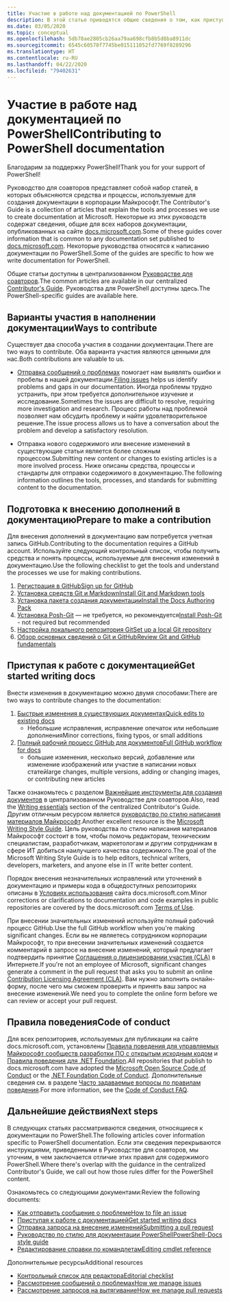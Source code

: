 ```yaml
---
title: Участие в работе над документацией по PowerShell
description: В этой статье приводятся общие сведения о том, как приступить к участию в работе над документацией по PowerShell.
ms.date: 03/05/2020
ms.topic: conceptual
ms.openlocfilehash: 5db78ae2805cb26aa79aa698cfb8b5d8ba8911dc
ms.sourcegitcommit: 6545c60578f7745be015111052fd7769f8289296
ms.translationtype: HT
ms.contentlocale: ru-RU
ms.lasthandoff: 04/22/2020
ms.locfileid: "79402631"
---
```

# <a name="contributing-to-powershell-documentation"></a><span data-ttu-id="7c3b1-103">Участие в работе над документацией по PowerShell</span><span class="sxs-lookup"><span data-stu-id="7c3b1-103">Contributing to PowerShell documentation</span></span>

<span data-ttu-id="7c3b1-104">Благодарим за поддержку PowerShell!</span><span class="sxs-lookup"><span data-stu-id="7c3b1-104">Thank you for your support of PowerShell!</span></span>

<span data-ttu-id="7c3b1-105">Руководство для соавторов представляет собой набор статей, в которых объясняются средства и процессы, используемые для создания документации в корпорации Майкрософт.</span><span class="sxs-lookup"><span data-stu-id="7c3b1-105">The Contributor's Guide is a collection of articles that explain the tools and processes we use to create documentation at Microsoft.</span></span> <span data-ttu-id="7c3b1-106">Некоторые из этих руководств содержат сведения, общие для всех наборов документации, опубликованных на сайте [docs.microsoft.com][docs].</span><span class="sxs-lookup"><span data-stu-id="7c3b1-106">Some of these guides cover information that is common to any documentation set published to [docs.microsoft.com][docs].</span></span> <span data-ttu-id="7c3b1-107">Некоторые руководства относятся к написанию документации по PowerShell.</span><span class="sxs-lookup"><span data-stu-id="7c3b1-107">Some of the guides are specific to how we write documentation for PowerShell.</span></span>

<span data-ttu-id="7c3b1-108">Общие статьи доступны в централизованном [Руководстве для соавторов][contribute].</span><span class="sxs-lookup"><span data-stu-id="7c3b1-108">The common articles are available in our centralized [Contributor's Guide][contribute].</span></span> <span data-ttu-id="7c3b1-109">Руководства для PowerShell доступны здесь.</span><span class="sxs-lookup"><span data-stu-id="7c3b1-109">The PowerShell-specific guides are available here.</span></span>

## <a name="ways-to-contribute"></a><span data-ttu-id="7c3b1-110">Варианты участия в наполнении документации</span><span class="sxs-lookup"><span data-stu-id="7c3b1-110">Ways to contribute</span></span>

<span data-ttu-id="7c3b1-111">Существует два способа участия в создании документации.</span><span class="sxs-lookup"><span data-stu-id="7c3b1-111">There are two ways to contribute.</span></span> <span data-ttu-id="7c3b1-112">Оба варианта участия являются ценными для нас.</span><span class="sxs-lookup"><span data-stu-id="7c3b1-112">Both contributions are valuable to us.</span></span>

- <span data-ttu-id="7c3b1-113">[Отправка сообщений о проблемах][file-an-issue] помогает нам выявлять ошибки и пробелы в нашей документации.</span><span class="sxs-lookup"><span data-stu-id="7c3b1-113">[Filing issues][file-an-issue] helps us identify problems and gaps in our documentation.</span></span> <span data-ttu-id="7c3b1-114">Иногда проблемы трудно устранить, при этом требуется дополнительное изучение и исследование.</span><span class="sxs-lookup"><span data-stu-id="7c3b1-114">Sometimes the issues are difficult to resolve, requiring more investigation and research.</span></span> <span data-ttu-id="7c3b1-115">Процесс работы над проблемой позволяет нам обсудить проблему и найти удовлетворительное решение.</span><span class="sxs-lookup"><span data-stu-id="7c3b1-115">The issue process allows us to have a conversation about the problem and develop a satisfactory resolution.</span></span>

- <span data-ttu-id="7c3b1-116">Отправка нового содержимого или внесение изменений в существующие статьи является более сложным процессом.</span><span class="sxs-lookup"><span data-stu-id="7c3b1-116">Submitting new content or changes to existing articles is a more involved process.</span></span> <span data-ttu-id="7c3b1-117">Ниже описаны средства, процессы и стандарты для отправки содержимого в документацию.</span><span class="sxs-lookup"><span data-stu-id="7c3b1-117">The following information outlines the tools, processes, and standards for submitting content to the documentation.</span></span>

## <a name="prepare-to-make-a-contribution"></a><span data-ttu-id="7c3b1-118">Подготовка к внесению дополнений в документацию</span><span class="sxs-lookup"><span data-stu-id="7c3b1-118">Prepare to make a contribution</span></span>

<span data-ttu-id="7c3b1-119">Для внесения дополнений в документацию вам потребуется учетная запись GitHub.</span><span class="sxs-lookup"><span data-stu-id="7c3b1-119">Contributing to the documentation requires a GitHub account.</span></span> <span data-ttu-id="7c3b1-120">Используйте следующий контрольный список, чтобы получить средства и понять процессы, используемые для внесения изменений в документацию.</span><span class="sxs-lookup"><span data-stu-id="7c3b1-120">Use the following checklist to get the tools and understand the processes we use for making contributions.</span></span>

1. [<span data-ttu-id="7c3b1-121">Регистрация в GitHub</span><span class="sxs-lookup"><span data-stu-id="7c3b1-121">Sign up for GitHub</span></span>](/contribute/get-started-setup-github)
1. [<span data-ttu-id="7c3b1-122">Установка средств Git и Markdown</span><span class="sxs-lookup"><span data-stu-id="7c3b1-122">Install Git and Markdown tools</span></span>](/contribute/get-started-setup-tools)
1. [<span data-ttu-id="7c3b1-123">Установка пакета создания документации</span><span class="sxs-lookup"><span data-stu-id="7c3b1-123">Install the Docs Authoring Pack</span></span>](/contribute/how-to-write-docs-auth-pack)
1. <span data-ttu-id="7c3b1-124">[Установка Posh-Git][posh-git] — не требуется, но рекомендуется</span><span class="sxs-lookup"><span data-stu-id="7c3b1-124">[Install Posh-Git][posh-git] - not required but recommended</span></span>
1. [<span data-ttu-id="7c3b1-125">Настройка локального репозитория Git</span><span class="sxs-lookup"><span data-stu-id="7c3b1-125">Set up a local Git repository</span></span>](/contribute/get-started-setup-local)
1. [<span data-ttu-id="7c3b1-126">Обзор основных сведений о Git и GitHub</span><span class="sxs-lookup"><span data-stu-id="7c3b1-126">Review Git and GitHub fundamentals</span></span>](/contribute/git-github-fundamentals)

## <a name="get-started-writing-docs"></a><span data-ttu-id="7c3b1-127">Приступая к работе с документацией</span><span class="sxs-lookup"><span data-stu-id="7c3b1-127">Get started writing docs</span></span>

<span data-ttu-id="7c3b1-128">Внести изменения в документацию можно двумя способами:</span><span class="sxs-lookup"><span data-stu-id="7c3b1-128">There are two ways to contribute changes to the documentation:</span></span>

1. [<span data-ttu-id="7c3b1-129">Быстрые изменения в существующих документах</span><span class="sxs-lookup"><span data-stu-id="7c3b1-129">Quick edits to existing docs</span></span>](/contribute/#quick-edits-to-existing-documents)
   - <span data-ttu-id="7c3b1-130">Небольшие исправления, исправление опечаток или небольшие дополнения</span><span class="sxs-lookup"><span data-stu-id="7c3b1-130">Minor corrections, fixing typos, or small additions</span></span>
1. [<span data-ttu-id="7c3b1-131">Полный рабочий процесс GitHub для документов</span><span class="sxs-lookup"><span data-stu-id="7c3b1-131">Full GitHub workflow for docs</span></span>](/contribute/how-to-write-workflows-major)
   - <span data-ttu-id="7c3b1-132">большие изменения, несколько версий, добавление или изменение изображений или участие в написании новых статей</span><span class="sxs-lookup"><span data-stu-id="7c3b1-132">large changes, multiple versions, adding or changing images, or contributing new articles</span></span>

<span data-ttu-id="7c3b1-133">Также ознакомьтесь с разделом [Важнейшие инструменты для создания документов](/contribute/style-quick-start) в централизованном Руководстве для соавторов.</span><span class="sxs-lookup"><span data-stu-id="7c3b1-133">Also, read the [Writing essentials](/contribute/style-quick-start) section of the centralized Contributor's Guide.</span></span> <span data-ttu-id="7c3b1-134">Другим отличным ресурсом является [руководство по стилю написания материалов Майкрософт][style-guide].</span><span class="sxs-lookup"><span data-stu-id="7c3b1-134">Another excellent resource is the [Microsoft Writing Style Guide][style-guide].</span></span> <span data-ttu-id="7c3b1-135">Цель руководства по стилю написания материалов Майкрософт состоит в том, чтобы помочь редакторам, техническим специалистам, разработчикам, маркетологам и другим сотрудникам в сфере ИТ добиться наилучшего качества содержимого.</span><span class="sxs-lookup"><span data-stu-id="7c3b1-135">The goal of the Microsoft Writing Style Guide is to help editors, technical writers, developers, marketers, and anyone else in IT write better content.</span></span>

<span data-ttu-id="7c3b1-136">Порядок внесения незначительных исправлений или уточнений в документацию и примеры кода в общедоступных репозиториях описаны в [Условиях использования][terms-of-use] сайта docs.microsoft.com.</span><span class="sxs-lookup"><span data-stu-id="7c3b1-136">Minor corrections or clarifications to documentation and code examples in public repositories are covered by the docs.microsoft.com [Terms of Use][terms-of-use].</span></span>

<span data-ttu-id="7c3b1-137">При внесении значительных изменений используйте полный рабочий процесс GitHub.</span><span class="sxs-lookup"><span data-stu-id="7c3b1-137">Use the full GitHub workflow when you're making significant changes.</span></span> <span data-ttu-id="7c3b1-138">Если вы не являетесь сотрудником корпорации Майкрософт, то при внесении значительных изменений создается комментарий в запросе на внесение изменений, который предлагает подтвердить принятие [Соглашения о лицензировании участия (CLA)][cla] в Интернете.</span><span class="sxs-lookup"><span data-stu-id="7c3b1-138">If you're not an employee of Microsoft, significant changes generate a comment in the pull request that asks you to submit an online [Contribution Licensing Agreement (CLA)][cla].</span></span> <span data-ttu-id="7c3b1-139">Вам нужно заполнить онлайн-форму, после чего мы сможем проверить и принять ваш запрос на внесение изменений.</span><span class="sxs-lookup"><span data-stu-id="7c3b1-139">We need you to complete the online form before we can review or accept your pull request.</span></span>

## <a name="code-of-conduct"></a><span data-ttu-id="7c3b1-140">Правила поведения</span><span class="sxs-lookup"><span data-stu-id="7c3b1-140">Code of conduct</span></span>

<span data-ttu-id="7c3b1-141">Для всех репозиториев, используемых для публикации на сайте docs.microsoft.com, установлены [Правила поведения для управляемых Майкрософт сообществ разработки ПО с открытым исходным кодом](https://opensource.microsoft.com/codeofconduct/) и [Правила поведения для .NET Foundation](https://dotnetfoundation.org/code-of-conduct).</span><span class="sxs-lookup"><span data-stu-id="7c3b1-141">All repositories that publish to docs.microsoft.com have adopted the [Microsoft Open Source Code of Conduct](https://opensource.microsoft.com/codeofconduct/) or the [.NET Foundation Code of Conduct](https://dotnetfoundation.org/code-of-conduct).</span></span> <span data-ttu-id="7c3b1-142">Дополнительные сведения см. в разделе [Часто задаваемые вопросы по правилам поведения](https://opensource.microsoft.com/codeofconduct/faq/).</span><span class="sxs-lookup"><span data-stu-id="7c3b1-142">For more information, see the [Code of Conduct FAQ](https://opensource.microsoft.com/codeofconduct/faq/).</span></span>

## <a name="next-steps"></a><span data-ttu-id="7c3b1-143">Дальнейшие действия</span><span class="sxs-lookup"><span data-stu-id="7c3b1-143">Next steps</span></span>

<span data-ttu-id="7c3b1-144">В следующих статьях рассматриваются сведения, относящиеся к документации по PowerShell.</span><span class="sxs-lookup"><span data-stu-id="7c3b1-144">The following articles cover information specific to PowerShell documentation.</span></span> <span data-ttu-id="7c3b1-145">Если эти сведения перекрываются инструкциями, приведенными в Руководстве для соавторов, мы уточним, в чем заключается отличие этих правил для содержимого PowerShell.</span><span class="sxs-lookup"><span data-stu-id="7c3b1-145">Where there's overlap with the guidance in the centralized Contributor's Guide, we call out how those rules differ for the PowerShell content.</span></span>

<span data-ttu-id="7c3b1-146">Ознакомьтесь со следующими документами:</span><span class="sxs-lookup"><span data-stu-id="7c3b1-146">Review the following documents:</span></span>

- [<span data-ttu-id="7c3b1-147">Как отправить сообщение о проблеме</span><span class="sxs-lookup"><span data-stu-id="7c3b1-147">How to file an issue</span></span>](file-an-issue.md)
- [<span data-ttu-id="7c3b1-148">Приступая к работе с документацией</span><span class="sxs-lookup"><span data-stu-id="7c3b1-148">Get started writing docs</span></span>](get-started-writing.md)
- [<span data-ttu-id="7c3b1-149">Отправка запроса на внесение изменений</span><span class="sxs-lookup"><span data-stu-id="7c3b1-149">Submitting a pull request</span></span>](pull-requests.md)
- [<span data-ttu-id="7c3b1-150">Руководство по стилю для документации PowerShell</span><span class="sxs-lookup"><span data-stu-id="7c3b1-150">PowerShell-Docs style guide</span></span>](powershell-style-guide.md)
- [<span data-ttu-id="7c3b1-151">Редактирование справки по командлетам</span><span class="sxs-lookup"><span data-stu-id="7c3b1-151">Editing cmdlet reference</span></span>](editing-cmdlet-ref.md)

<span data-ttu-id="7c3b1-152">Дополнительные ресурсы</span><span class="sxs-lookup"><span data-stu-id="7c3b1-152">Additional resources</span></span>

- [<span data-ttu-id="7c3b1-153">Контрольный список для редактора</span><span class="sxs-lookup"><span data-stu-id="7c3b1-153">Editorial checklist</span></span>](editorial-checklist.md)
- [<span data-ttu-id="7c3b1-154">Рассмотрение сообщений о проблемах</span><span class="sxs-lookup"><span data-stu-id="7c3b1-154">How we manage issues</span></span>](managing-issues.md)
- [<span data-ttu-id="7c3b1-155">Рассмотрение запросов на вытягивание</span><span class="sxs-lookup"><span data-stu-id="7c3b1-155">How we manage pull requests</span></span>](managing-pull-requests.md)

<!--link refs-->
[cla]: https://cla.microsoft.com/
[contribute]: /contribute/
[docs]: https://docs.microsoft.com/
[file-an-issue]: file-an-issue.md
[posh-git]: https://www.powershellgallery.com/packages/posh-git
[psdocs]: https://docs.microsoft.com/powershell
[style-guide]: https://docs.microsoft.com/style-guide/welcome/
[terms-of-use]: https://docs.microsoft.com/legal/termsofuse
